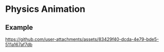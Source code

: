 # Physics Animation

## Example


https://github.com/user-attachments/assets/83429f40-dcda-4e79-bde5-511a167af7db

